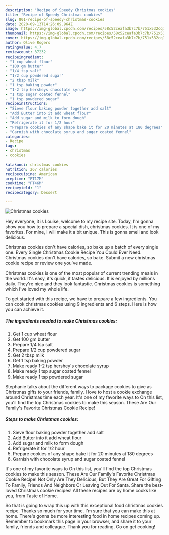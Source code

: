 ```yaml
---
description: "Recipe of Speedy Christmas cookies"
title: "Recipe of Speedy Christmas cookies"
slug: 801-recipe-of-speedy-christmas-cookies
date: 2020-09-13T14:26:09.964Z
image: https://img-global.cpcdn.com/recipes/58c52ceafa3b7c7b/751x532cq70/christmas-cookies-recipe-main-photo.jpg
thumbnail: https://img-global.cpcdn.com/recipes/58c52ceafa3b7c7b/751x532cq70/christmas-cookies-recipe-main-photo.jpg
cover: https://img-global.cpcdn.com/recipes/58c52ceafa3b7c7b/751x532cq70/christmas-cookies-recipe-main-photo.jpg
author: Olive Rogers
ratingvalue: 4.7
reviewcount: 37232
recipeingredient:
- "1 cup wheat flour"
- "100 gm butter"
- "1/4 tsp salt"
- "1/2 cup powdered sugar"
- "2 tbsp milk"
- "1 tsp baking powder"
- "1-2 tsp hersheys chocolate syrup"
- "1 tsp sugar coated fennel"
- "1 tsp powdered sugar"
recipeinstructions:
- "Sieve flour baking powder together add salt"
- "Add Butter into it add wheat flour"
- "Add sugar and milk to form dough"
- "Refrigerate it for 1/2 hour"
- "Prepare cookies of any shape bake it for 20 minutes at 180 degrees"
- "Garnish with chocolate syrup and sugar coated fennel"
categories:
- Recipe
tags:
- christmas
- cookies

katakunci: christmas cookies 
nutrition: 267 calories
recipecuisine: American
preptime: "PT17M"
cooktime: "PT46M"
recipeyield: "1"
recipecategory: Dessert

---
```



![Christmas cookies](https://img-global.cpcdn.com/recipes/58c52ceafa3b7c7b/751x532cq70/christmas-cookies-recipe-main-photo.jpg)

Hey everyone, it is Louise, welcome to my recipe site. Today, I'm gonna show you how to prepare a special dish, christmas cookies. It is one of my favorites. For mine, I will make it a bit unique. This is gonna smell and look delicious.

Christmas cookies don&#39;t have calories, so bake up a batch of every single one. Every Single Christmas Cookie Recipe You Could Ever Need. Christmas cookies don&#39;t have calories, so bake. Submit a new christmas cookie recipe or review one you&#39;ve made.

Christmas cookies is one of the most popular of current trending meals in the world. It's easy, it's quick, it tastes delicious. It is enjoyed by millions daily. They're nice and they look fantastic. Christmas cookies is something which I've loved my whole life.


To get started with this recipe, we have to prepare a few ingredients. You can cook christmas cookies using 9 ingredients and 6 steps. Here is how you can achieve it.

<!--inarticleads1-->

##### The ingredients needed to make Christmas cookies:

1. Get 1 cup wheat flour
1. Get 100 gm butter
1. Prepare 1/4 tsp salt
1. Prepare 1/2 cup powdered sugar
1. Get 2 tbsp milk
1. Get 1 tsp baking powder
1. Make ready 1-2 tsp hershey&#39;s chocolate syrup
1. Make ready 1 tsp sugar coated fennel
1. Make ready 1 tsp powdered sugar


Stephanie talks about the different ways to package cookies to give as Christmas gifts to your friends, family. I love to host a cookie exchange around Christmas time each year. It&#39;s one of my favorite ways to On this list, you&#39;ll find the top Christmas cookies to make this season. These Are Our Family&#39;s Favorite Christmas Cookie Recipe! 

<!--inarticleads2-->

##### Steps to make Christmas cookies:

1. Sieve flour baking powder together add salt
1. Add Butter into it add wheat flour
1. Add sugar and milk to form dough
1. Refrigerate it for 1/2 hour
1. Prepare cookies of any shape bake it for 20 minutes at 180 degrees
1. Garnish with chocolate syrup and sugar coated fennel


It&#39;s one of my favorite ways to On this list, you&#39;ll find the top Christmas cookies to make this season. These Are Our Family&#39;s Favorite Christmas Cookie Recipe! Not Only Are They Delicious, But They Are Great For Gifting To Family, Friends And Neighbors Or Leaving Out For Santa. Share the best-loved Christmas cookie recipes! All these recipes are by home cooks like you, from Taste of Home. 

So that is going to wrap this up with this exceptional food christmas cookies recipe. Thanks so much for your time. I'm sure that you can make this at home. There's gonna be more interesting food in home recipes coming up. Remember to bookmark this page in your browser, and share it to your family, friends and colleague. Thank you for reading. Go on get cooking!
